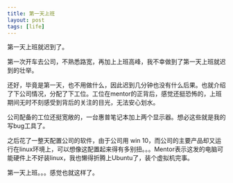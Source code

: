 ```yaml
---
title: 第一天上班
layout: post
tags: [life]
---
```


第一天上班就迟到了。

第一次开车去公司，不熟悉路宽，再加上上班高峰，我不幸做到了第一天上班就迟到的壮举。

还好，毕竟是第一天，也不用做什么，因此迟到几分钟也没有什么后果。也就介绍了下公司情况，分配了下工位。工位在mentor的正背后，感觉还挺恐怖的，上班期间无时不刻感受到背后的关注的目光，无法安心划水。

公司配备的工位还挺宽敞的，一台惠普笔记本加上两个显示器。想必这些就是我的写bug工具了。

之后花了一整天配置公司的软件，由于公司用 win 10，而公司的主要产品却又运行在linux环境上，可以想像这配置起来得有多别扭。。。Mentor表示这发的电脑可能硬件上不好装linux，我也懒得折腾上Ubuntu了，装个虚拟机完事。

第一天上班。。。感觉也就这样了。
